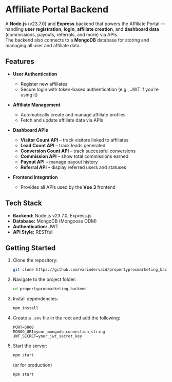 # Affiliate Portal Backend

A **Node.js** (v23.7.0) and **Express** backend that powers the Affiliate Portal — handling **user registration**, **login**, **affiliate creation**, and **dashboard data** (commissions, payouts, referrals, and more) via APIs.  
The backend also connects to a **MongoDB** database for storing and managing all user and affiliate data.

## Features

- **User Authentication**
  - Register new affiliates
  - Secure login with token-based authentication (e.g., JWT if you’re using it)

- **Affiliate Management**
  - Automatically create and manage affiliate profiles
  - Fetch and update affiliate data via APIs

- **Dashboard APIs**
  - **Visitor Count API** – track visitors linked to affiliates
  - **Lead Count API** – track leads generated
  - **Conversion Count API** – track successful conversions
  - **Commission API** – show total commissions earned
  - **Payout API** – manage payout history
  - **Referral API** – display referred users and statuses

- **Frontend Integration**
  - Provides all APIs used by the **Vue 3** frontend

## Tech Stack

- **Backend:** Node.js v23.7.0, Express.js
- **Database:** MongoDB (Mongoose ODM)
- **Authentication:** JWT
- **API Style:** RESTful

## Getting Started

1. Clone the repository:
   ```bash
   git clone https://github.com/varindervaid/propertyprosmarketing_backend.git
   ```

2. Navigate to the project folder:
   ```bash
   cd propertyprosmarketing_backend
   ```

3. Install dependencies:
   ```bash
   npm install
   ```

4. Create a `.env` file in the root and add the following:
   ```
   PORT=5000
   MONGO_URI=your_mongodb_connection_string
   JWT_SECRET=your_jwt_secret_key
   ```

5. Start the server:
   ```bash
   npm start
   ```

   (or for production)
   ```bash
   npm start
   ```
